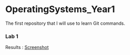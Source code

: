 # OperatingSystems_Year1
The first repository that I will use to learn Git commands.


### Lab 1
Results : [Screenshot](https://github.com/IronRon/OperatingSystems_Year1/blob/main/lab-1/lab-1.png)
